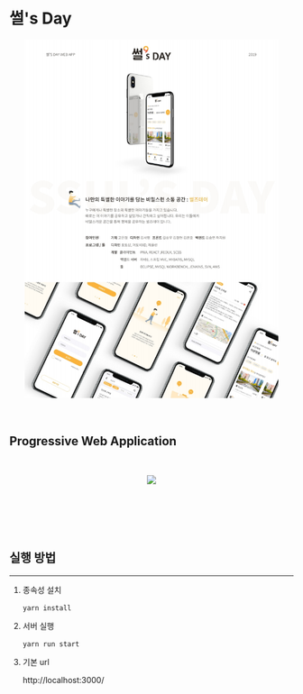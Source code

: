 



# 썰's Day
<p align="center">
<img src="https://github.com/jeonghyeon-k/ssulsday/blob/master/ssulsday.jpeg?raw=true" width = "450">
</p>
<br/>

## Progressive Web Application
<br/>
<p align="center">
<img src="https://github.com/jeonghyeon-k/ssulsday/blob/master/public/pwa.gif?raw=true" width = "250">
</p>


<br/>
<br/>


</br>
<br/>

## 실행 방법
--- 


1. 종속성 설치
    ```
    yarn install
    ```
2. 서버 실행
    ```
    yarn run start
    ```
0. 기본 url

    http://localhost:3000/

<br/>
<br/>

